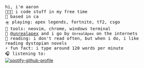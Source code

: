 <!-- README inspired by @bailey -->
<samp> hi, i'm aaron
  <br>
  👩🏼‍💻 i code stuff in my free time
  <br>
  🌁 based in ca
  <br>
  🛸 playing: apex legends, fortnite, tf2, csgo
  <br>
  🧰 tools: neovim, chrome, windows terminal
  <br>
  📡 [@unrealapex](https://github.com/unrealapex) and i go by `UnrealApex` on the internets
  <br>
  📖 reading: i don't read often, but when i do, i like reading dystopian novels
  <br>
  ⚡ fun fact: i type around 120 words per minute
  <br>
  🎧 listening to:  </samp><br>
[![spotify-github-profile](https://spotify-github-profile.vercel.app/api/view?uid=v7jtxe6rce9qw4agwx1emj17b&cover_image=true&theme=novatorem&bar_color=53b14f&bar_color_cover=true)](https://github.com/kittinan/spotify-github-profile)
<!-- ---

### Other Stuff
 I'm currently interesting in web development, but I'd like to try game development and data science.

<a href="https://github.com/anuraghazra/github-readme-stats">
  <img align="center" src="https://github-readme-stats.vercel.app/api?username=unrealapex&count_private=true&show_icons=true&include_all_commits&border_color=ffffff" />
</a>
<a href="https://github.com/anuraghazra/github-readme-stats">
  <img align="center" src="https://github-readme-stats.vercel.app/api/top-langs/?username=unrealapex&exclude_repo=Hello-World&border_color=ffffff" />
</a>



 ### My Coding Arsenal


- [Python](https://github.com/python/cpython)
- Java*
- [Kotlin](https://github.com/JetBrains/kotlin)*
- Javascript*
- HTML
- Markdown
- [Vim](https://github.com/vim/vim) commands

<sub>* still learning :p</sub>


### Current Goals

- contribute more to open source
- continue machine learning and AI stuff
- learn Java
- learn C++



### Tools I Use

- [Firefox](https://www.mozilla.org/en-US/firefox/new/)
- [ClickUp](https://clickup.com/)
- [Windows Terminal](https://github.com/microsoft/terminal)
- [Visual Studio Code](https://github.com/microsoft/vscode) <sub> with [vim emulation](https://github.com/VSCodeVim/Vim) of course!</sub>
- [Vim](https://github.com/vim/vim)


 When I'm not coding you can usually find me learning, playing chess or typing on [Monkeytype](https://monkeytype.com/).

 ### Currently playing:



### [Latest Chess Game](https://www.chess.com/game/live/36210546999) (as white)
<a href="https://www.chess.com/game/live/36210546999"><img src="https://images.chesscomfiles.com/uploads/game-gifs/90px/green/neo/0/cc/0/0/bUMwU2d2OUlsQklQa0FZSUJKM1ZKUzFTZnQhVGVnV0dDS1ROdFU4MFVOPyFic1BXc3lYUGRS.gif" height="300px" width="auto"></a>

 My pronouns are he/him.

This file was edited with the power of [![Vim](https://www.vim.org/images/vim_on_fire.gif)](https://www.vim.org/) -->

<!--
**UnrealApex/UnrealApex** is a ✨ _special_ ✨ repository because its README.md (this file) appears on your GitHub profile.

Here are some ideas to get you started:

- 🔭 I’m currently working on ...
- 🌱 I’m currently learning ...
- 👯 I’m looking to collaborate on ...
- 🤔 I’m looking for help with ...
- 💬 Ask me about ...
- 📫 How to reach me: ...
- 😄 Pronouns: he\him
- ⚡ Fun fact: ...
-->



